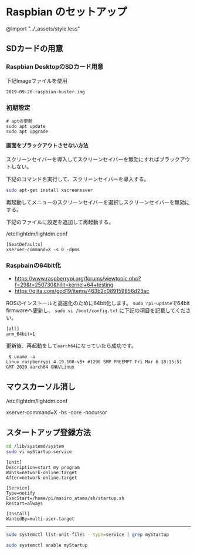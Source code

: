 # Raspbian のセットアップ

@import "../_assets/style.less"

## SDカードの用意

### Raspbian DesktopのSDカード用意

下記Imageファイルを使用

```
2019-09-26-raspbian-buster.img
```

### 初期設定


```
# aptの更新
sudo apt update
sudo apt upgrade
```

#### 画面をブラックアウトさせない方法

スクリーンセイバーを導入してスクリーンセイバーを無効にすればブラックアウトしない。


下記のコマンドを実行して、スクリーンセイバーを導入する。

```bash
sudo apt-get install xscreensaver
```

再起動してメニューのスクリーンセイバーを選択しスクリーンセイバーを無効にする。


下記のファイルに設定を追加して再起動する。

/etc/lightdm/lightdm.conf

```
[SeatDefaults]
xserver-command=X -s 0 -dpms
```

### Raspbainの64bit化

- https://www.raspberrypi.org/forums/viewtopic.php?f=29&t=250730&hilit=kernel+64+testing
- https://qiita.com/god19/items/463b2c089159856d23ac

ROSのインストールと高速化のために64bit化します。
```sudo rpi-update```で64bit firmwareへ更新し、
```sudo vi /boot/config.txt``` に下記の項目を記載してください。

```
[all]
arm_64bit=1
```

更新後、再起動をして```aarch64```になっていたら成功です。
```
 $ uname -a
Linux raspberrypi 4.19.108-v8+ #1298 SMP PREEMPT Fri Mar 6 18:15:51 GMT 2020 aarch64 GNU/Linux
```

## マウスカーソル消し

/etc/lightdm/lightdm.conf

xserver-command=X -bs -core -nocursor


## スタートアップ登録方法


```bash
cd /lib/systemd/system
sudo vi myStartup.service
```

```file
[Unit]
Description=start my program
Wants=network-online.target
After=network-online.target

[Service]
Type=notify
ExecStart=/home/pi/masiro_atama/sh/startup.sh
Restart=always

[Install]
WantedBy=multi-user.target
```

---------------------------------------------------

```bash
sudo systemctl list-unit-files --type=service | grep myStartup

sudo systemctl enable myStartup
```